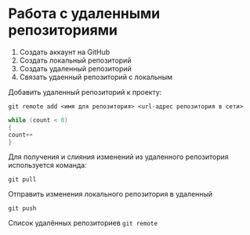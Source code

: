 # Работа с удаленными репозиториями

1. Создать аккаунт на GitHub
2. Создать локальный репозиторий
3. Создать удаленный репозиторий
4. Связать удаенный репозиторий с локальным

Добавить удаленный репозиторий к проекту:
```
git remote add <имя для репозитория> <url-адрес репозитория в сети>
```
```c#
while (count < 0)
{
count++
}
```
Для получения и слияния изменений из удаленного репозитория используется команда:
```
git pull
```
Отправить изменения локального репозитория в удаленный
```
git push
```
Список удалённых репозиториев `git remote`
